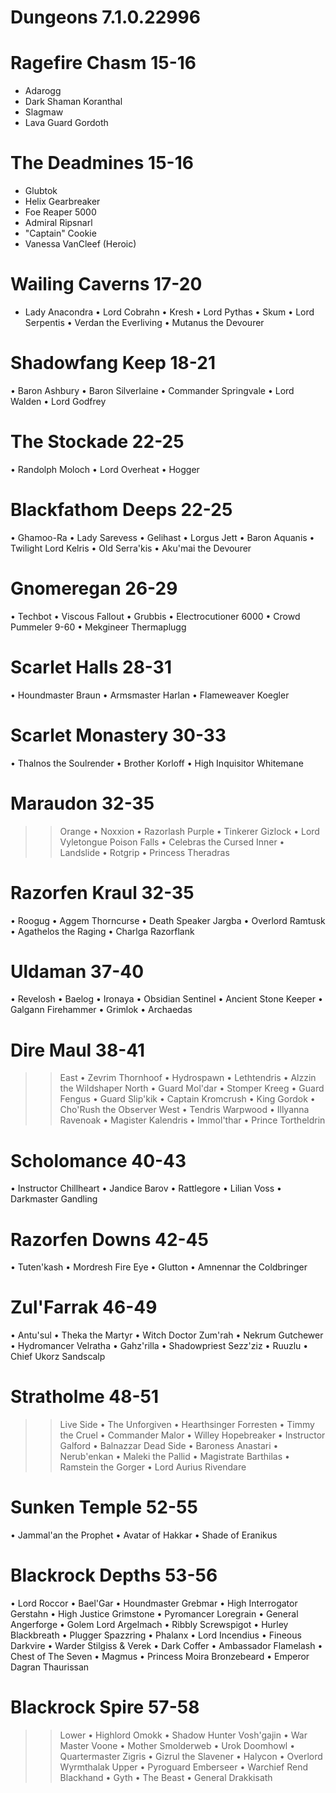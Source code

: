 # Dungeons   7.1.0.22996


# Ragefire Chasm    15-16
* Adarogg
* Dark Shaman Koranthal
* Slagmaw
* Lava Guard Gordoth

# The Deadmines     15-16
* Glubtok
* Helix Gearbreaker
* Foe Reaper 5000
* Admiral Ripsnarl
* "Captain" Cookie
* Vanessa VanCleef (Heroic)

# Wailing Caverns   17-20
* Lady Anacondra
 • Lord Cobrahn
 • Kresh
 • Lord Pythas
 • Skum
 • Lord Serpentis
 • Verdan the Everliving
 • Mutanus the Devourer

# Shadowfang Keep   18-21
 • Baron Ashbury
 • Baron Silverlaine
 • Commander Springvale
 • Lord Walden
 • Lord Godfrey

# The Stockade      22-25
 • Randolph Moloch
 • Lord Overheat
 • Hogger

# Blackfathom Deeps 22-25
 • Ghamoo-Ra
 • Lady Sarevess
 • Gelihast
 • Lorgus Jett
 • Baron Aquanis
 • Twilight Lord Kelris
 • Old Serra'kis
 • Aku'mai the Devourer

# Gnomeregan        26-29
 • Techbot
 • Viscous Fallout
 • Grubbis
 • Electrocutioner 6000
 • Crowd Pummeler 9-60
 • Mekgineer Thermaplugg

# Scarlet Halls     28-31
 • Houndmaster Braun
 • Armsmaster Harlan
 • Flameweaver Koegler

# Scarlet Monastery 30-33
 • Thalnos the Soulrender
 • Brother Korloff
 • High Inquisitor Whitemane

# Maraudon          32-35
>>Orange
 • Noxxion
 • Razorlash
>>Purple
 • Tinkerer Gizlock
 • Lord Vyletongue
>>Poison Falls
 • Celebras the Cursed
>>Inner
 • Landslide
 • Rotgrip
 • Princess Theradras

# Razorfen Kraul    32-35
 • Roogug
 • Aggem Thorncurse
 • Death Speaker Jargba
 • Overlord Ramtusk
 • Agathelos the Raging
 • Charlga Razorflank

# Uldaman           37-40
 • Revelosh
 • Baelog
 • Ironaya
 • Obsidian Sentinel
 • Ancient Stone Keeper
 • Galgann Firehammer
 • Grimlok
 • Archaedas

# Dire Maul         38-41
>>East
 • Zevrim Thornhoof
 • Hydrospawn
 • Lethtendris
 • Alzzin the Wildshaper
>>North
 • Guard Mol'dar
 • Stomper Kreeg
 • Guard Fengus
 • Guard Slip'kik
 • Captain Kromcrush
 • King Gordok
 • Cho'Rush the Observer
>>West
 • Tendris Warpwood
 • Illyanna Ravenoak
 • Magister Kalendris
 • Immol'thar
 • Prince Tortheldrin

# Scholomance       40-43
 • Instructor Chillheart
 • Jandice Barov
 • Rattlegore
 • Lilian Voss
 • Darkmaster Gandling

# Razorfen Downs    42-45
 • Tuten'kash
 • Mordresh Fire Eye
 • Glutton
 • Amnennar the Coldbringer

# Zul'Farrak        46-49
 • Antu'sul
 • Theka the Martyr
 • Witch Doctor Zum'rah
 • Nekrum Gutchewer
 • Hydromancer Velratha
 • Gahz'rilla
 • Shadowpriest Sezz'ziz
 • Ruuzlu
 • Chief Ukorz Sandscalp

# Stratholme        48-51
>>Live Side
 • The Unforgiven
 • Hearthsinger Forresten
 • Timmy the Cruel
 • Commander Malor
 • Willey Hopebreaker
 • Instructor Galford
 • Balnazzar
>>Dead Side
 • Baroness Anastari
 • Nerub'enkan
 • Maleki the Pallid
 • Magistrate Barthilas
 • Ramstein the Gorger
 • Lord Aurius Rivendare

# Sunken Temple     52-55
 • Jammal'an the Prophet
 • Avatar of Hakkar
 • Shade of Eranikus

# Blackrock Depths  53-56
 • Lord Roccor
 • Bael'Gar
 • Houndmaster Grebmar
 • High Interrogator Gerstahn
 • High Justice Grimstone
 • Pyromancer Loregrain
 • General Angerforge
 • Golem Lord Argelmach
 • Ribbly Screwspigot
 • Hurley Blackbreath
 • Plugger Spazzring
 • Phalanx
 • Lord Incendius
 • Fineous Darkvire
 • Warder Stilgiss & Verek
 • Dark Coffer
 • Ambassador Flamelash
 • Chest of The Seven
 • Magmus
 • Princess Moira Bronzebeard
 • Emperor Dagran Thaurissan

# Blackrock Spire   57-58
>>Lower
 • Highlord Omokk
 • Shadow Hunter Vosh'gajin
 • War Master Voone
 • Mother Smolderweb
 • Urok Doomhowl
 • Quartermaster Zigris
 • Gizrul the Slavener
 • Halycon
 • Overlord Wyrmthalak
>>Upper
 • Pyroguard Emberseer
 • Warchief Rend Blackhand
 • Gyth
 • The Beast
 • General Drakkisath
